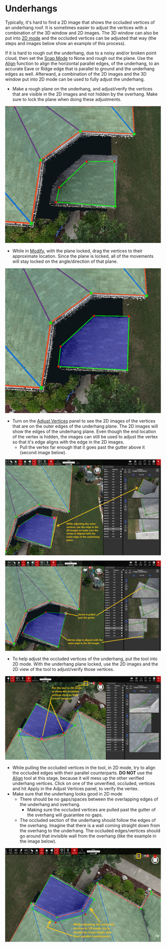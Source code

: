 # Underhangs

Typically, it's hard to find a 2D image that shows the occluded vertices of an underhang roof. It is sometimes easier to adjust the vertices with a combination of the 3D window and 2D images. The 3D window can also be put into [2D mode](../preset-and-projection-view.md) and the occluded vertices can be adjusted that way \(the steps and images below show an example of this process\).

If it is hard to rough out the underhang, due to a noisy and/or broken point cloud, then set the [Snap Mode](../advanced-function/snap-mode.md) to None and rough out the plane. Use the [Align](../3d-scene-manipulation-tools/geometry/align.md) function to align the horizontal parallel edges, of the underhang, to an accurate Eave or Ridge edge that is parallel to ground and the underhang edges as well. Afterward, a combination of the 2D images and the 3D window put into 2D mode can be used to fully adjust the underhang.

* Make a rough plane on the underhang, and adjust/verify the vertices that are visible in the 2D images and not hidden by the overhang. Make sure to lock the plane when doing these adjustments.

![Only the bottom right corner of this underhang is visible in the 2D images.](../.gitbook/assets/40817-underhang-without-all-verts-adjusted.png)

* While in [Modify](../3d-scene-manipulation-tools/geometry/modify.md), with the plane locked, drag the vertices to their approximate location. Since the plane is locked, all of the movements will stay locked on the angle/direction of that plane.

![Plane has been locked and unverified vertices pulled to their approximate location.](../.gitbook/assets/40817-underhang-with-verts-pulled-to-approx-location.png)

* Turn on the [Adjust Vertices](../tools/adjust-vertices/) panel to see the 2D images of the vertices that are on the outer edges of the underhang plane. The 2D images will show the edges of the underhang plane. Even though the end location of the vertex is hidden, the images can still be used to adjust the vertex so that it's edge aligns with the edge in the 2D images.
  * Pull the vertex far enough that it goes past the gutter above it \(second image below\).

![Look at the vertex&apos;s edge in the 2D images and pull the vertex so it aligns with that edge.](../.gitbook/assets/40817-underhang-edge-adjustment.png)

![Vertex is pulled past the gutter in 2D images, vertex edge is aligned with its edge in the 2D images.](../.gitbook/assets/40817-underhang-edge-adjustment-final.png)

* To help adjust the occluded vertices of the underhang, put the tool into 2D mode. With the underhang plane locked, use the 2D images and the 2D view of the tool to adjust/verify those vertices.

![3D tool is set to 2D mode. Use 2D images and 2D mode to pull those vertices to their approx. location.](../.gitbook/assets/40817-underhang-occluded-verts-in-2d-mode.png)

* While pulling the occluded vertices in the tool, in 2D mode, try to align the occluded edges with their parallel counterparts. **DO NOT** use the [Align](../3d-scene-manipulation-tools/geometry/align.md) tool at this stage, because it will mess up the other verified underhang vertices. Click on one of the unverified, occluded, vertices and hit Apply in the Adjust Vertices panel, to verify the vertex.
* Make sure that the underhang looks good in 2D mode
  * There should be no gaps/spaces between the overlapping edges of the underhang and overhang.
    * Making sure the occluded vertices are pulled past the gutter of the overhang will guarantee no gaps.
  * The occluded section of the underhang should follow the edges of the overhang. Imagine that there is a wall coming straight down from the overhang to the underhang. The occluded edges/vertices should go around that invisible wall from the overhang \(like the example in the image below\).

![](../.gitbook/assets/40817-underhang-occluded-verts-final-adjust.png)



